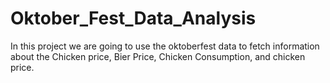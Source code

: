 # Oktober_Fest_Data_Analysis
In this project we are going to use the oktoberfest data to fetch information about the Chicken price, Bier Price, Chicken Consumption, and chicken price. 
